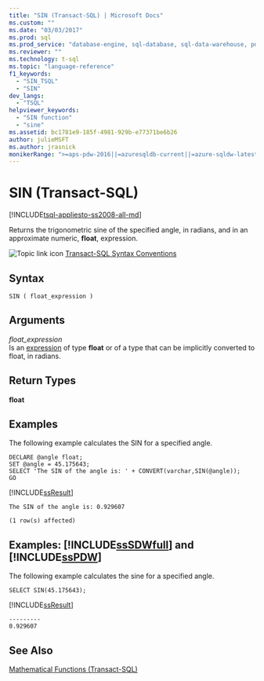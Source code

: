 ```yaml
---
title: "SIN (Transact-SQL) | Microsoft Docs"
ms.custom: ""
ms.date: "03/03/2017"
ms.prod: sql
ms.prod_service: "database-engine, sql-database, sql-data-warehouse, pdw"
ms.reviewer: ""
ms.technology: t-sql
ms.topic: "language-reference"
f1_keywords: 
  - "SIN_TSQL"
  - "SIN"
dev_langs: 
  - "TSQL"
helpviewer_keywords: 
  - "SIN function"
  - "sine"
ms.assetid: bc1781e9-185f-4981-929b-e77371be6b26
author: julieMSFT
ms.author: jrasnick
monikerRange: ">=aps-pdw-2016||=azuresqldb-current||=azure-sqldw-latest||>=sql-server-2016||=sqlallproducts-allversions||>=sql-server-linux-2017||=azuresqldb-mi-current"
---
```

# SIN (Transact-SQL)
[!INCLUDE[tsql-appliesto-ss2008-all-md](../../includes/tsql-appliesto-ss2008-all-md.md)]

  Returns the trigonometric sine of the specified angle, in radians, and in an approximate numeric, **float**, expression.  
  
 ![Topic link icon](../../database-engine/configure-windows/media/topic-link.gif "Topic link icon") [Transact-SQL Syntax Conventions](../../t-sql/language-elements/transact-sql-syntax-conventions-transact-sql.md)  
  
## Syntax  
  
```  
SIN ( float_expression )  
```  
  

## Arguments  
 *float_expression*  
 Is an [expression](../../t-sql/language-elements/expressions-transact-sql.md) of type **float** or of a type that can be implicitly converted to float, in radians.
  
## Return Types  
 **float**  
  
## Examples  
 The following example calculates the SIN for a specified angle.  
  
```  
DECLARE @angle float;  
SET @angle = 45.175643;  
SELECT 'The SIN of the angle is: ' + CONVERT(varchar,SIN(@angle));  
GO  
```  
  
 [!INCLUDE[ssResult](../../includes/ssresult-md.md)]  
  
```  
The SIN of the angle is: 0.929607                         
  
(1 row(s) affected)  
```  
  
## Examples: [!INCLUDE[ssSDWfull](../../includes/sssdwfull-md.md)] and [!INCLUDE[ssPDW](../../includes/sspdw-md.md)]  
 The following example calculates the sine for a specified angle.  
  
```  
SELECT SIN(45.175643);  
```  
  
 [!INCLUDE[ssResult](../../includes/ssresult-md.md)]  
  
 ```
---------  
0.929607
```  
  
## See Also  
 [Mathematical Functions &#40;Transact-SQL&#41;](../../t-sql/functions/mathematical-functions-transact-sql.md)  
  
  

